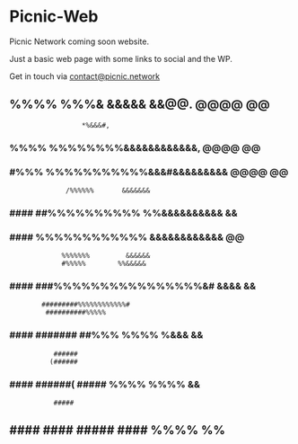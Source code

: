 # Picnic-Web
Picnic Network coming soon website.

Just a basic web page with some links to social and the WP. 

Get in touch via contact@picnic.network


##    %%%%    %%%&   &&&&&   &&@@.   @@@@    @@ 
                      *%&&&#,                     
 ###    %%%%   %%%%%%%%&&&&&&&&&&&&,   @@@@    @@ 
 ###    #%%%  %%%%%%%%%%%&&&#&&&&&&&&& @@@@    @@ 
                  /%%%%%%       &&&&&&&           
 ###    ####    ##%%%%%%%%%%   %%&&&&&&&&&&    && 
 ###    ####    %%%%%%%%%%%%   &&&&&&&&&&&&    @@ 
                 %%%%%%%         &&&&&&           
                 #%%%%%        %%&&&&&            
 ###    ####    ###%%%%%%%%%%%%%%%%&#  &&&&    && 
            #########%%%%%%%%%%%%#                
             ##########%%%%%                      
 ###    ####   ####### ##%%%   %%%%    %&&&    && 
               ######                             
              (######                             
 ###    ####  ######(  #####   %%%%    %%%%    && 
               #####                              
                                                  
  ##    ####    ####   #####   ####    %%%%    %% 
                                                                 
